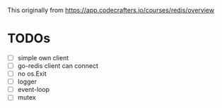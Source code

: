 This originally from https://app.codecrafters.io/courses/redis/overview

# TODOs

- [ ] simple own client
- [ ] go-redis client can connect
- [ ] no os.Exit
- [ ] logger
- [ ] event-loop
- [ ] mutex
